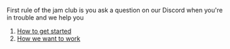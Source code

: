 First rule of the jam club is you ask a question on our Discord when you're 
in trouble and we help you

1. [How to get started](./getting-started.md)
2. [How we want to work](./organisation.md)

